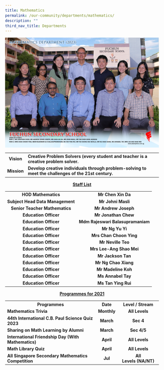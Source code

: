 ```yaml
---
title: Mathematics
permalink: /our-community/departments/mathematics/
description: ""
third_nav_title: Departments
---
```

![](/images/Dept%202023/mathematics%20department%201.jpg)
<table>
<tbody>
<tr>
<td style="text-align: center;"><strong>Vision</strong></td>
<td><strong>Creative Problem Solvers (every student and teacher is a creative problem solver.</strong></td>
</tr>
<tr>
<td style="text-align: center;"><strong>Mission</strong></td>
<td><strong>Develop creative individuals through problem-solving to meet the challenges of the 21st century.</strong></td>
</tr>
</tbody>
</table>
<p style="text-align: center;"><strong><u>Staff List</u></strong></p>
<table>
<tbody>
<tr>
<td style="text-align: center;"><strong>HOD Mathematics</strong></td>
<td style="text-align: center;"><strong>Mr Chen Xin Da</strong></td>
</tr>
<tr>
<td style="text-align: center;"><strong>Subject Head Data Management</strong></td>
<td style="text-align: center;"><strong>Mr Johni Masli</strong></td>
</tr>
<tr>
<td style="text-align: center;"><strong>Senior Teacher Mathematics</strong></td>
<td style="text-align: center;"><strong>Mr Andrew Joseph</strong></td>
</tr>
<tr>
<td style="text-align: center;"><strong>Education Officer</strong></td>
<td style="text-align: center;"><strong>Mr Jonathan Chew</strong></td>
</tr>
<tr>
<td style="text-align: center;"><strong>Education Officer</strong></td>
<td style="text-align: center;"><strong>Mdm Rajeswari Balasupramaniam</strong></td>
</tr>
<tr>
<td style="text-align: center;"><strong>Education Officer</strong></td>
<td style="text-align: center;"><strong>Mr Ng Yu Yi</strong></td>
</tr>
<tr>
<td style="text-align: center;"><strong>Education Officer</strong></td>
<td style="text-align: center;"><strong>Mrs Chan Choon Ying</strong></td>
</tr>
<tr>
<td style="text-align: center;"><strong>Education Officer</strong></td>
<td style="text-align: center;"><strong>Mr Neville Teo</strong></td>
</tr>
<tr>
<td style="text-align: center;"><strong>Education Officer</strong></td>
<td style="text-align: center;"><strong>Mrs Lee-Ang Shao Mei</strong></td>
</tr>
<tr>
<td style="text-align: center;"><strong>Education Officer</strong></td>
<td style="text-align: center;"><strong>Mr Jackson Tan</strong></td>
</tr>
<tr>
<td style="text-align: center;"><strong>Education Officer</strong></td>
<td style="text-align: center;"><strong>Mr Ng Chao Xiang</strong></td>
</tr>
<tr>
</tr>
<tr>
<td style="text-align: center;"><strong>Education Officer</strong></td>
<td style="text-align: center;"><strong>Mr Madeline Koh</strong></td>
</tr>
<tr>
<td style="text-align: center;"><strong>Education Officer</strong></td>
<td style="text-align: center;"><strong>Ms Annabel Tay</strong></td>
</tr>
<tr>
<td style="text-align: center;"><strong>Education Officer</strong></td>
<td style="text-align: center;"><strong>Ms Tan Ying Rui</strong></td>
</tr>
<tr>
</tr>
</tbody>
</table>
<p style="text-align: center;"><strong><u>Programmes for 2021</u></strong></p>
<table>
<tbody>
<tr>
<th style="text-align: center;">Programmes</th>
<th style="text-align: center;">Date</th>
<th style="text-align: center;">Level / Stream</th>
</tr>
<tr>
<td><strong>Mathematics Trivia</strong></td>
<td style="text-align: center;"><strong>Monthly</strong></td>
<td style="text-align: center;"><strong>All Levels</strong></td>
</tr>
<tr>
<td><strong>44th International C.B. Paul Science Quiz 2023</strong></td>
<td style="text-align: center;"><strong>March</strong></td>
<td style="text-align: center;"><strong>Sec 4</strong></td>
</tr>
<tr>
<td><strong>Sharing on Math Learning by Alumni</strong></td>
<td style="text-align: center;"><strong>March</strong></td>
<td style="text-align: center;"><strong>Sec 4/5</strong></td>
</tr>
<tr>
<td><strong>International Friendship Day (With Mathematics)</strong></td>
<td style="text-align: center;"><strong>April</strong></td>
<td style="text-align: center;"><strong>All Levels</strong></td>
</tr>
<tr>
	<td><strong>Math Library Quiz</strong></td>
<td style="text-align: center;"><strong>April</strong></td>
<td style="text-align: center;"><strong>All Levels</strong></td>
</tr>
<tr>
<td><strong>All Singapore Secondary Mathematics Competition</strong></td>
<td style="text-align: center;"><strong>Jul</strong></td>
<td style="text-align: center;"><strong>All Levels</strong><strong>&nbsp;(NA/NT)</strong></td>
</tr>
</tbody>
</table>